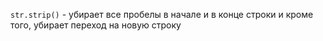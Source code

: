 `str.strip()` - убирает все пробелы в начале и в конце строки и кроме того, убирает переход на новую строку